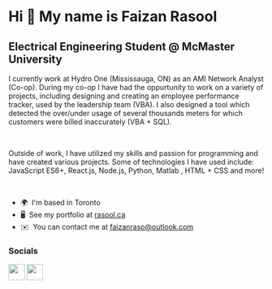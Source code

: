 Hi 👋 My name is Faizan Rasool
==============================

Electrical Engineering Student @ McMaster University
----------------------------------------------------

I currently work at Hydro One (Mississauga, ON) as an AMI Network Analyst (Co-op). During my co-op I have had the oppurtunity to work on a variety of projects, including designing and creating an employee performance tracker, used by the leadership team (VBA). I also designed a tool which detected the over/under usage of several thousands meters for which customers were billed inaccurately (VBA + SQL). 

<br/>

Outside of work, I have utilized my skills and passion for programming and have created various projects. Some of technologies I have used include:  JavaScript ES6+, React.js, Node.js, Python, Matlab , HTML + CSS and more!

<br/>

* 🌍  I'm based in Toronto
* 🖥️  See my portfolio at [rasool.ca](http://rasool.ca)
* ✉️  You can contact me at [faizanraso@outlook.com](mailto:faizanraso@outlook.com)

### Socials

<p align="left"> <a href="https://www.linkedin.com/in/faizanraso" target="_blank" rel="noreferrer"><img src="https://raw.githubusercontent.com/danielcranney/readme-generator/main/public/icons/socials/linkedin.svg" width="32" height="32" /></a> <a href="https://www.twitter.com/faizanraso" target="_blank" rel="noreferrer"><img src="https://raw.githubusercontent.com/danielcranney/readme-generator/main/public/icons/socials/twitter.svg" width="32" height="32" /></a></p>
